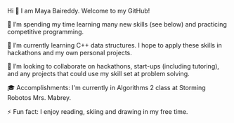Hi 👋 I am Maya Baireddy. Welcome to my GitHub!

🔭 I’m spending my time learning many new skills (see below) and practicing competitive programming. 

🌱 I’m currently learning C++ data structures. I hope to apply these skills in hackathons and my own personal projects.

👯 I’m looking to collaborate on hackathons, start-ups (including tutoring), and any projects that could use my skill set at problem solving.

🎓 Accomplishments: I'm currently in Algorithms 2 class at Storming Robotos Mrs. Mabrey.

⚡ Fun fact: I enjoy reading, skiing and drawing in my free time.

<!---
mbaireddy/mbaireddy is a ✨ special ✨ repository because its `README.md` (this file) appears on your GitHub profile.
You can click the Preview link to take a look at your changes...
--->
